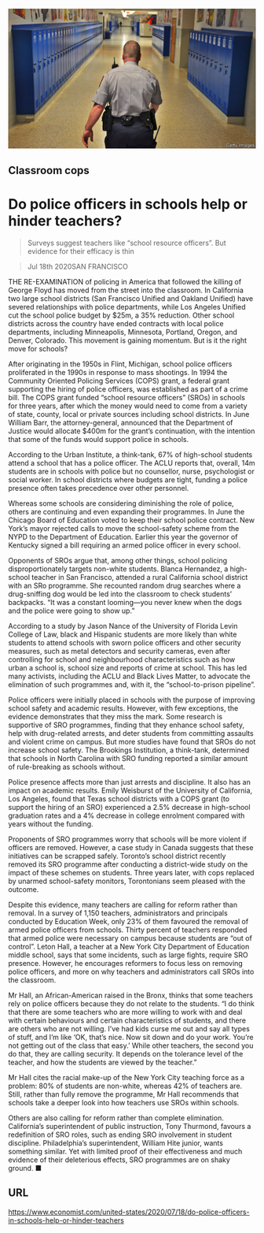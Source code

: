 ![](./images/20200718_USP002_0.jpg)

## Classroom cops

# Do police officers in schools help or hinder teachers?

> Surveys suggest teachers like “school resource officers”. But evidence for their efficacy is thin

> Jul 18th 2020SAN FRANCISCO

THE RE-EXAMINATION of policing in America that followed the killing of George Floyd has moved from the street into the classroom. In California two large school districts (San Francisco Unified and Oakland Unified) have severed relationships with police departments, while Los Angeles Unified cut the school police budget by $25m, a 35% reduction. Other school districts across the country have ended contracts with local police departments, including Minneapolis, Minnesota, Portland, Oregon, and Denver, Colorado. This movement is gaining momentum. But is it the right move for schools?

After originating in the 1950s in Flint, Michigan, school police officers proliferated in the 1990s in response to mass shootings. In 1994 the Community Oriented Policing Services (COPS) grant, a federal grant supporting the hiring of police officers, was established as part of a crime bill. The COPS grant funded “school resource officers” (SROs) in schools for three years, after which the money would need to come from a variety of state, county, local or private sources including school districts. In June William Barr, the attorney-general, announced that the Department of Justice would allocate $400m for the grant’s continuation, with the intention that some of the funds would support police in schools.

According to the Urban Institute, a think-tank, 67% of high-school students attend a school that has a police officer. The ACLU reports that, overall, 14m students are in schools with police but no counsellor, nurse, psychologist or social worker. In school districts where budgets are tight, funding a police presence often takes precedence over other personnel.

Whereas some schools are considering diminishing the role of police, others are continuing and even expanding their programmes. In June the Chicago Board of Education voted to keep their school police contract. New York’s mayor rejected calls to move the school-safety scheme from the NYPD to the Department of Education. Earlier this year the governor of Kentucky signed a bill requiring an armed police officer in every school.

Opponents of SROs argue that, among other things, school policing disproportionately targets non-white students. Blanca Hernandez, a high-school teacher in San Francisco, attended a rural California school district with an SRo programme. She recounted random drug searches where a drug-sniffing dog would be led into the classroom to check students’ backpacks. “It was a constant looming—you never knew when the dogs and the police were going to show up.”

According to a study by Jason Nance of the University of Florida Levin College of Law, black and Hispanic students are more likely than white students to attend schools with sworn police officers and other security measures, such as metal detectors and security cameras, even after controlling for school and neighbourhood characteristics such as how urban a school is, school size and reports of crime at school. This has led many activists, including the ACLU and Black Lives Matter, to advocate the elimination of such programmes and, with it, the “school-to-prison pipeline”.

Police officers were initially placed in schools with the purpose of improving school safety and academic results. However, with few exceptions, the evidence demonstrates that they miss the mark. Some research is supportive of SRO programmes, finding that they enhance school safety, help with drug-related arrests, and deter students from committing assaults and violent crime on campus. But more studies have found that SROs do not increase school safety. The Brookings Institution, a think-tank, determined that schools in North Carolina with SRO funding reported a similar amount of rule-breaking as schools without.

Police presence affects more than just arrests and discipline. It also has an impact on academic results. Emily Weisburst of the University of California, Los Angeles, found that Texas school districts with a COPS grant (to support the hiring of an SRO) experienced a 2.5% decrease in high-school graduation rates and a 4% decrease in college enrolment compared with years without the funding.

Proponents of SRO programmes worry that schools will be more violent if officers are removed. However, a case study in Canada suggests that these initiatives can be scrapped safely. Toronto’s school district recently removed its SRO programme after conducting a district-wide study on the impact of these schemes on students. Three years later, with cops replaced by unarmed school-safety monitors, Torontonians seem pleased with the outcome.

Despite this evidence, many teachers are calling for reform rather than removal. In a survey of 1,150 teachers, administrators and principals conducted by Education Week, only 23% of them favoured the removal of armed police officers from schools. Thirty percent of teachers responded that armed police were necessary on campus because students are “out of control”. Leton Hall, a teacher at a New York City Department of Education middle school, says that some incidents, such as large fights, require SRO presence. However, he encourages reformers to focus less on removing police officers, and more on why teachers and administrators call SROs into the classroom.

Mr Hall, an African-American raised in the Bronx, thinks that some teachers rely on police officers because they do not relate to the students. “I do think that there are some teachers who are more willing to work with and deal with certain behaviours and certain characteristics of students, and there are others who are not willing. I’ve had kids curse me out and say all types of stuff, and I’m like ‘OK, that’s nice. Now sit down and do your work. You’re not getting out of the class that easy.’ While other teachers, the second you do that, they are calling security. It depends on the tolerance level of the teacher, and how the students are viewed by the teacher.”

Mr Hall cites the racial make-up of the New York City teaching force as a problem: 80% of students are non-white, whereas 42% of teachers are. Still, rather than fully remove the programme, Mr Hall recommends that schools take a deeper look into how teachers use SROs within schools.

Others are also calling for reform rather than complete elimination. California’s superintendent of public instruction, Tony Thurmond, favours a redefinition of SRO roles, such as ending SRO involvement in student discipline. Philadelphia’s superintendent, William Hite junior, wants something similar. Yet with limited proof of their effectiveness and much evidence of their deleterious effects, SRO programmes are on shaky ground. ■

## URL

https://www.economist.com/united-states/2020/07/18/do-police-officers-in-schools-help-or-hinder-teachers

